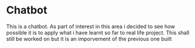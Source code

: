 # Chatbot
This is a chatbot. As part of interest in this area i decided to see how possible it is to apply what i have learnt so far to real life project.
This shall still be worked on but it is an imporvement of the previous one built
